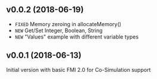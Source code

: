 ## v0.0.2 (2018-06-19)

- `FIXED` Memory zeroing in allocateMemory()
- `NEW` Get/Set Integer, Boolean, String
- `NEW` "Values" example with different variable types


## v0.0.1 (2018-06-13)

Initial version with basic FMI 2.0 for Co-Simulation support
